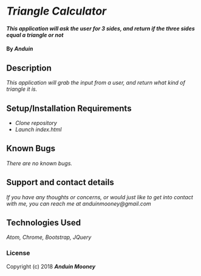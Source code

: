 # _Triangle Calculator_

#### _This application will ask the user for 3 sides, and return if the three sides equal a triangle or not_

#### By _**Anduin**_

## Description

_This application will grab the input from a user, and return what kind of triangle it is._

## Setup/Installation Requirements

* _Clone repository_
* _Launch index.html_

## Known Bugs

_There are no known bugs._

## Support and contact details

_If you have any thoughts or concerns, or would just like to get into contact with me, you can reach me at anduinmooney@gmail.com_

## Technologies Used

_Atom, Chrome, Bootstrap, JQuery_

### License


Copyright (c) 2018 **_Anduin Mooney_**
